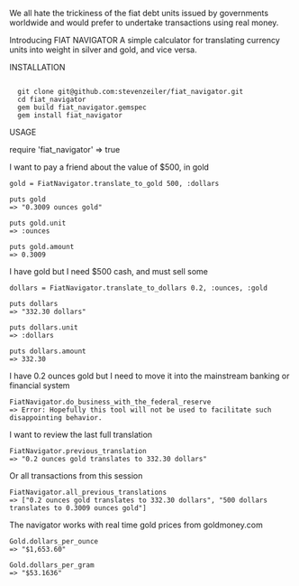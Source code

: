 We all hate the trickiness of the fiat debt units issued by governments worldwide
and would prefer to undertake transactions using real money. 

Introducing FIAT NAVIGATOR  A simple calculator for translating currency units into weight in silver and gold, and vice versa. 

INSTALLATION
<pre><code>
  git clone git@github.com:stevenzeiler/fiat_navigator.git
  cd fiat_navigator
  gem build fiat_navigator.gemspec
  gem install fiat_navigator
</code></pre>

USAGE

  require 'fiat_navigator'
	=> true 

  I want to pay a friend about the value of $500, in gold 

    gold = FiatNavigator.translate_to_gold 500, :dollars 

    puts gold
    => "0.3009 ounces gold"

    puts gold.unit
    => :ounces

    puts gold.amount
    => 0.3009 

  I have gold but I need $500 cash, and must sell some

    dollars = FiatNavigator.translate_to_dollars 0.2, :ounces, :gold  
	
    puts dollars
    => "332.30 dollars" 

    puts dollars.unit
    => :dollars

    puts dollars.amount  
    => 332.30
		
  I have 0.2 ounces gold but I need to move it into the mainstream banking or financial system

    FiatNavigator.do_business_with_the_federal_reserve
    => Error: Hopefully this tool will not be used to facilitate such disappointing behavior. 
 
  I want to review the last full translation

    FiatNavigator.previous_translation
    => "0.2 ounces gold translates to 332.30 dollars"

  Or all transactions from this session
		
    FiatNavigator.all_previous_translations
    => ["0.2 ounces gold translates to 332.30 dollars", "500 dollars translates to 0.3009 ounces gold"]

  The navigator works with real time gold prices from goldmoney.com

    Gold.dollars_per_ounce
    => "$1,653.60" 

    Gold.dollars_per_gram
    => "$53.1636" 
